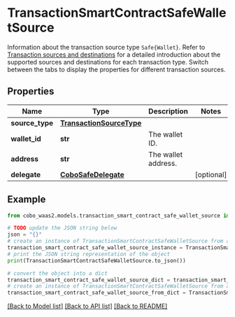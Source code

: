 # TransactionSmartContractSafeWalletSource

Information about the transaction source type `Safe{Wallet}`. Refer to [Transaction sources and destinations](/v2/guides/transactions/sources-and-destinations) for a detailed introduction about the supported sources and destinations for each transaction type.  Switch between the tabs to display the properties for different transaction sources. 

## Properties

Name | Type | Description | Notes
------------ | ------------- | ------------- | -------------
**source_type** | [**TransactionSourceType**](TransactionSourceType.md) |  | 
**wallet_id** | **str** | The wallet ID. | 
**address** | **str** | The wallet address. | 
**delegate** | [**CoboSafeDelegate**](CoboSafeDelegate.md) |  | [optional] 

## Example

```python
from cobo_waas2.models.transaction_smart_contract_safe_wallet_source import TransactionSmartContractSafeWalletSource

# TODO update the JSON string below
json = "{}"
# create an instance of TransactionSmartContractSafeWalletSource from a JSON string
transaction_smart_contract_safe_wallet_source_instance = TransactionSmartContractSafeWalletSource.from_json(json)
# print the JSON string representation of the object
print(TransactionSmartContractSafeWalletSource.to_json())

# convert the object into a dict
transaction_smart_contract_safe_wallet_source_dict = transaction_smart_contract_safe_wallet_source_instance.to_dict()
# create an instance of TransactionSmartContractSafeWalletSource from a dict
transaction_smart_contract_safe_wallet_source_from_dict = TransactionSmartContractSafeWalletSource.from_dict(transaction_smart_contract_safe_wallet_source_dict)
```
[[Back to Model list]](../README.md#documentation-for-models) [[Back to API list]](../README.md#documentation-for-api-endpoints) [[Back to README]](../README.md)


